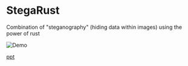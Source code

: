 # StegaRust
Combination of "steganography" (hiding data within images) using the power of rust


![Demo](https://github.com/AashishKumar-3002/StegaRust/assets/110625812/b4945626-c5eb-4540-bb4a-fd4ee7657b74)

[ppt](https://docs.google.com/presentation/d/1YTJPlMZvOdjG4P2vM0S8dWKKEWQtaO_7/edit?usp=drive_link&ouid=111300428244894422615&rtpof=true&sd=true)
